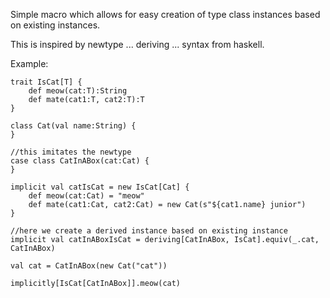 Simple macro which allows for easy creation of type class instances based on existing instances.

This is inspired by newtype ... deriving ... syntax from haskell.

Example:

    trait IsCat[T] {
        def meow(cat:T):String
        def mate(cat1:T, cat2:T):T
    }
    
    class Cat(val name:String) {
    }
    
    //this imitates the newtype
    case class CatInABox(cat:Cat) {
    } 
    
    implicit val catIsCat = new IsCat[Cat] {
        def meow(cat:Cat) = "meow"
        def mate(cat1:Cat, cat2:Cat) = new Cat(s"${cat1.name} junior")
    }
    
    //here we create a derived instance based on existing instance
    implicit val catInABoxIsCat = deriving[CatInABox, IsCat].equiv(_.cat, CatInABox)
    
    val cat = CatInABox(new Cat("cat"))
    
    implicitly[IsCat[CatInABox]].meow(cat)    
